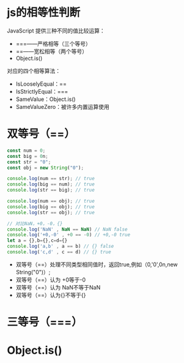 # js的相等性判断
JavaScript 提供三种不同的值比较运算：

- ===——严格相等（三个等号）
- ==——宽松相等（两个等号）
- Object.is()

对应的四个相等算法：

- IsLooselyEqual：==
- IsStrictlyEqual：===
- SameValue：Object.is()
- SameValueZero：被许多内置运算使用


# 双等号（==）

```javascript
const num = 0;
const big = 0n;
const str = "0";
const obj = new String("0");

console.log(num == str); // true
console.log(big == num); // true
console.log(str == big); // true

console.log(num == obj); // true
console.log(big == obj); // true
console.log(str == obj); // true

// 对比NaN，+0，-0，{}
console.log('NaN' , NaN == NaN) // NaN false
console.log('+0,-0' , +0 == -0) // +0,-0 true
let a = {},b={},c=d={}
console.log('a,b' , a == b) // {} false
console.log('c,d' , c == d) // {} true
```

- 双等号（==）处理不同类型相同值时，返回true,例如（0,'0',0n,new String("0")）;
- 双等号（==）认为 +0等于-0
- 双等号（==）认为 NaN不等于NaN
- 双等号（==）认为{}不等于{}

# 三等号（===）

# Object.is()
